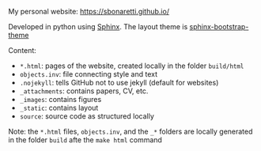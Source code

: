 My personal website: https://sbonaretti.github.io/   

Developed in python using [Sphinx](http://www.sphinx-doc.org/en/master/). The layout theme is [sphinx-bootstrap-theme](https://pypi.org/project/sphinx-bootstrap-theme/)

Content:

- `*.html`: pages of the website, created locally in the folder `build/html`  
- `objects.inv`: file connecting style and text  
- `.nojekyll`: tells GitHub not to use jekyll (default for websites)  
- `_attachments`: contains papers, CV, etc.  
- `_images`: contains figures  
- `_static`: contains layout
- `source`: source code as structured locally  

Note: the `*.html` files, `objects.inv`, and the `_*` folders are locally generated in the folder `build` afte the `make html` command
